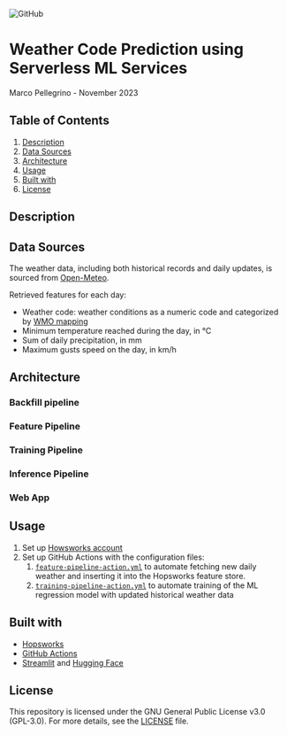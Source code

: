 ![GitHub](https://img.shields.io/badge/license-GPL--3.0-blue)

# Weather Code Prediction using Serverless ML Services

Marco Pellegrino - November 2023

## Table of Contents

1.  [Description](#description)
2.  [Data Sources](#data-sources)
3.  [Architecture](#architecture)
4.  [Usage](#usage)
5.  [Built with](#built-with)
6.  [License](#license)

## Description

## Data Sources

The weather data, including both historical records and daily updates, is sourced from [Open-Meteo](https://open-meteo.com/en/docs).

Retrieved features for each day:

*   Weather code: weather conditions as a numeric code and categorized by [WMO mapping](resources/weather_code_mapping.csv)
*   Minimum temperature reached during the day, in °C
*   Sum of daily precipitation, in mm
*   Maximum gusts speed on the day, in km/h

## Architecture

### Backfill pipeline

### Feature Pipeline

### Training Pipeline

### Inference Pipeline

### Web App

## Usage

1.  Set up [Howsworks account](https://app.hopsworks.ai/)
2.  Set up GitHub Actions with the configuration files:
    1.  [`feature-pipeline-action.yml`](.github/workflows/feature-pipeline-action.yml) to automate fetching new daily weather and inserting it into the Hopsworks feature store. 
    2.  [`training-pipeline-action.yml`](.github/workflows/training-pipeline-action.yml) to automate training of the ML regression model with updated historical weather data

## Built with

*   [Hopsworks](https://www.hopsworks.ai/)
*   [GitHub Actions](https://github.com/features/actions)
*   [Streamlit](https://streamlit.io/) and [Hugging Face](https://huggingface.co/)

## License

This repository is licensed under the GNU General Public License v3.0 (GPL-3.0). For more details, see the [LICENSE](LICENSE) file.